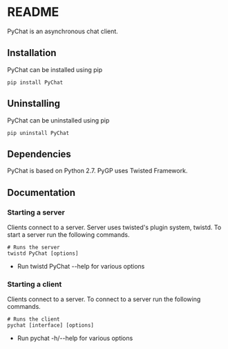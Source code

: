 # README

PyChat is an asynchronous chat client.

## Installation

PyChat can be installed using pip

```
pip install PyChat

```

## Uninstalling

PyChat can be uninstalled using pip

```
pip uninstall PyChat

```

## Dependencies

PyChat is based on Python 2.7. PyGP uses Twisted Framework.

## Documentation

### Starting a server
Clients connect to a server. Server uses twisted's plugin system, twistd. To start a server run the following commands.

```
# Runs the server
twistd PyChat [options]

```

* Run twistd PyChat --help for various options

### Starting a client
Clients connect to a server. To connect to a server run the following commands.

```
# Runs the client
pychat [interface] [options]

```

* Run pychat -h/--help for various options
